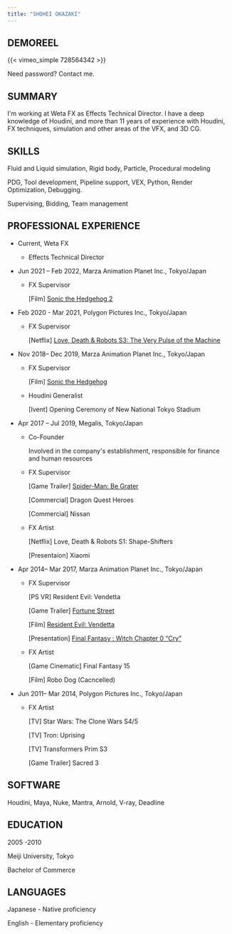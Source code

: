 ```yaml
---
title: "SHOHEI OKAZAKI"
---
```


## DEMOREEL
{{< vimeo_simple 728564342 >}}

Need password? Contact me.

## SUMMARY
I'm working at Weta FX as Effects Technical Director. I have a deep knowledge of Houdini, and more than 11 years of experience with Houdini, FX techniques, simulation and other areas of the VFX, and 3D CG.


## SKILLS
Fluid and Liquid simulation, Rigid body, Particle, Procedural modeling

PDG, Tool development, Pipeline support, VEX, Python, Render Optimization, Debugging.

Supervising, Bidding, Team management

## PROFESSIONAL EXPERIENCE
- Current, Weta FX

	- Effects Technical Director


- Jun 2021 – Feb 2022,  Marza Animation Planet Inc., Tokyo/Japan

	- FX Supervisor

		[Film] [Sonic the Hedgehog 2](https://youtu.be/47r8FXYZWNU)

- Feb 2020 - Mar 2021, Polygon Pictures Inc., Tokyo/Japan

	- FX Supervisor

		[Netflix] [Love, Death & Robots S3: The Very Pulse of the Machine](https://youtu.be/943NIBTvRVg)

- Nov 2018– Dec 2019,  Marza Animation Planet Inc., Tokyo/Japan

	- FX Supervisor

		[Film] [Sonic the Hedgehog](https://youtu.be/szby7ZHLnkA)
	- Houdini Generalist

		[Ivent] Opening Ceremony of New National Tokyo Stadium 

- Apr 2017 – Jul 2019, Megalis, Tokyo/Japan
	- Co-Founder

		Involved in the company's establishment, responsible for finance and human resources

	- FX Supervisor

		[Game Trailer] [Spider-Man: Be Grater](https://youtu.be/q4GdJVvdxss)

		[Commercial] Dragon Quest Heroes

		[Commercial] Nissan

	- FX Artist

		[Netflix] Love, Death & Robots S1: Shape-Shifters

		[Presentaion] Xiaomi

- Apr 2014– Mar 2017,  Marza Animation Planet Inc., Tokyo/Japan
	- FX Supervisor

		[PS VR] Resident Evil: Vendetta

		[Game Trailer] [Fortune Street](https://youtu.be/s32vAFxnZxY)

		[Film] [Resident Evil: Vendetta](https://youtu.be/LwKRTO93Y2w)

		[Presentation] [Final Fantasy : Witch Chapter 0 “Cry” ](https://youtu.be/BJB2ZmiaLVM)

	- FX Artist

		[Game Cinematic] Final Fantasy 15	

		[Film] Robo Dog (Cacncelled)
- Jun 2011– Mar 2014, Polygon Pictures Inc., Tokyo/Japan
	- FX Artist

		[TV] Star Wars: The Clone Wars S4/5

		[TV] Tron: Uprising

		[TV] Transformers Prim S3

		[Game Trailer] Sacred 3

## SOFTWARE
Houdini, Maya, Nuke, Mantra, Arnold, V-ray, Deadline

## EDUCATION
2005 -2010

Meiji University, Tokyo

Bachelor of Commerce

## LANGUAGES
Japanese - Native proficiency

English - Elementary proficiency

